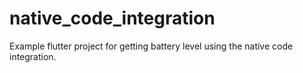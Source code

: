 # native_code_integration

Example flutter project for getting battery level using the native code integration.
